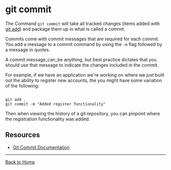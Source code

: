 # git commit

The Command `git commit` will take all tracked changes (items added with [git add](./Add.md)) and package them up in what is called a commit.

Commits come with commit messages that are required for each commit. You add a message to a commit command by using the `-m` flag followed by a message in quotes.

A commit message_can_be anything, but best practice dictates that you should use that message to indicate the changes included in the commit.

For example, if we have an application we're working on where we just built out the ability to register new accounts, the you might have some variation of the following:

```

git add .
git commit -m "Added register functionality"
```

Then when viewing the history of a git repository, you can pinpoint where the registration functionality  was added.

## Resources

- [Git Commit Documentation](https://git-scm.com/docs/git-commit)

---

[Back to Home](../README.md)

